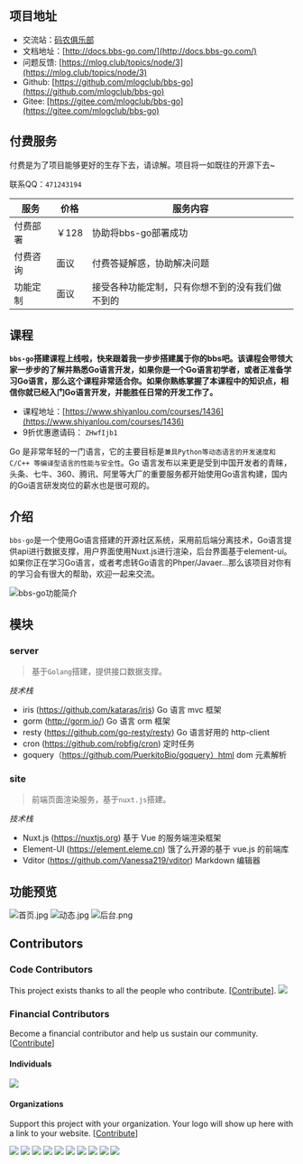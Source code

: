 ## 项目地址

- 交流站：[码农俱乐部](https://mlog.club)
- 文档地址：[http://docs.bbs-go.com/](http://docs.bbs-go.com/)
- 问题反馈: [https://mlog.club/topics/node/3](https://mlog.club/topics/node/3)
- Github: [https://github.com/mlogclub/bbs-go](https://github.com/mlogclub/bbs-go)
- Gitee: [https://gitee.com/mlogclub/bbs-go](https://gitee.com/mlogclub/bbs-go)

## 付费服务

付费是为了项目能够更好的生存下去，请谅解。项目将一如既往的开源下去~

联系QQ：`471243194`

| 服务     | 价格  | 服务内容                                         |
| -------- | ----- | ------------------------------------------------ |
| 付费部署 | ￥128 | 协助将bbs-go部署成功                             |
| 付费咨询 | 面议  | 付费答疑解惑，协助解决问题                       |
| 功能定制 | 面议  | 接受各种功能定制，只有你想不到的没有我们做不到的 |

## 课程

**`bbs-go`搭建课程上线啦，快来跟着我一步步搭建属于你的bbs吧。该课程会带领大家一步步的了解并熟悉Go语言开发，如果你是一个Go语言初学者，或者正准备学习Go语言，那么这个课程非常适合你。如果你熟练掌握了本课程中的知识点，相信你就已经入门Go语言开发，并能胜任日常的开发工作了。**

- 课程地址：[https://www.shiyanlou.com/courses/1436](https://www.shiyanlou.com/courses/1436)
- 9折优惠邀请码： `ZHwfIjb1`

Go 是非常年轻的一门语言，它的主要目标是`兼具Python等动态语言的开发速度和 C/C++ 等编译型语言的性能与安全性`。Go 语言发布以来更是受到中国开发者的青睐，头条、七牛、360、腾讯、阿里等大厂的重要服务都开始使用Go语言构建，国内的Go语言研发岗位的薪水也是很可观的。 

## 介绍

`bbs-go`是一个使用Go语言搭建的开源社区系统，采用前后端分离技术，Go语言提供api进行数据支撑，用户界面使用Nuxt.js进行渲染，后台界面基于element-ui。如果你正在学习Go语言，或者考虑转Go语言的Phper/Javaer...那么该项目对你有的学习会有很大的帮助，欢迎一起来交流。

![bbs-go功能简介](https://i.loli.net/2020/07/10/RqVdG7FrajSp5vy.png)

## 模块

### server

> 基于`Golang`搭建，提供接口数据支撑。

*技术栈*
- iris (https://github.com/kataras/iris) Go 语言 mvc 框架
- gorm (http://gorm.io/) Go 语言 orm 框架
- resty (https://github.com/go-resty/resty) Go 语言好用的 http-client
- cron (https://github.com/robfig/cron) 定时任务
- goquery（https://github.com/PuerkitoBio/goquery）html dom 元素解析

### site

> 前端页面渲染服务，基于`nuxt.js`搭建。

*技术栈*
- Nuxt.js (https://nuxtjs.org) 基于 Vue 的服务端渲染框架
- Element-UI (https://element.eleme.cn) 饿了么开源的基于 vue.js 的前端库
- Vditor (https://github.com/Vanessa219/vditor) Markdown 编辑器

## 功能预览

![首页.jpg](https://i.loli.net/2020/07/10/CzmOJZk3xjKM1cT.png)
![动态.jpg](https://i.loli.net/2020/07/10/Qim57jL9MydbsZk.png)
![后台.png](https://i.loli.net/2020/07/10/1BwAkrI6DOCWQS3.png)

## Contributors

### Code Contributors

This project exists thanks to all the people who contribute. [[Contribute](CONTRIBUTING.md)].
<a href="https://github.com/mlogclub/bbs-go/graphs/contributors"><img src="https://opencollective.com/bbs-go/contributors.svg?width=890&button=false" /></a>

### Financial Contributors

Become a financial contributor and help us sustain our community. [[Contribute](https://opencollective.com/bbs-go/contribute)]

#### Individuals

<a href="https://opencollective.com/bbs-go"><img src="https://opencollective.com/bbs-go/individuals.svg?width=890"></a>

#### Organizations

Support this project with your organization. Your logo will show up here with a link to your website. [[Contribute](https://opencollective.com/bbs-go/contribute)]

<a href="https://opencollective.com/bbs-go/organization/0/website"><img src="https://opencollective.com/bbs-go/organization/0/avatar.svg"></a>
<a href="https://opencollective.com/bbs-go/organization/1/website"><img src="https://opencollective.com/bbs-go/organization/1/avatar.svg"></a>
<a href="https://opencollective.com/bbs-go/organization/2/website"><img src="https://opencollective.com/bbs-go/organization/2/avatar.svg"></a>
<a href="https://opencollective.com/bbs-go/organization/3/website"><img src="https://opencollective.com/bbs-go/organization/3/avatar.svg"></a>
<a href="https://opencollective.com/bbs-go/organization/4/website"><img src="https://opencollective.com/bbs-go/organization/4/avatar.svg"></a>
<a href="https://opencollective.com/bbs-go/organization/5/website"><img src="https://opencollective.com/bbs-go/organization/5/avatar.svg"></a>
<a href="https://opencollective.com/bbs-go/organization/6/website"><img src="https://opencollective.com/bbs-go/organization/6/avatar.svg"></a>
<a href="https://opencollective.com/bbs-go/organization/7/website"><img src="https://opencollective.com/bbs-go/organization/7/avatar.svg"></a>
<a href="https://opencollective.com/bbs-go/organization/8/website"><img src="https://opencollective.com/bbs-go/organization/8/avatar.svg"></a>
<a href="https://opencollective.com/bbs-go/organization/9/website"><img src="https://opencollective.com/bbs-go/organization/9/avatar.svg"></a>
